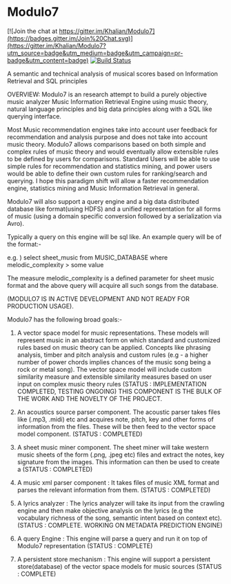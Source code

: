 # Modulo7

[![Join the chat at https://gitter.im/Khalian/Modulo7](https://badges.gitter.im/Join%20Chat.svg)](https://gitter.im/Khalian/Modulo7?utm_source=badge&utm_medium=badge&utm_campaign=pr-badge&utm_content=badge)
[![Build Status](https://api.shippable.com/projects/567744611895ca447466aed8/badge?branchName=master)](https://app.shippable.com/projects/567744611895ca447466aed8/builds/latest)

A semantic and technical analysis of musical scores based on Information Retrieval and SQL principles

OVERVIEW: Modulo7 is an research attempt to build a purely objective music analyzer Music Information Retrieval Engine
using music theory, natural language principles and big data principles along with a SQL like querying interface.

Most Music recommendation engines take into account user feedback for recommendation and analysis
purpose and does not take into account music theory. Modulo7 allows comparisons based on both 
simple and complex rules of music theory and would eventually allow extensible rules to be defined 
by users for comparisons. Standard Users will be able to use simple rules for recommendation and statistics
mining, and power users would be able to define their own custom rules for ranking/search and querying. I hope this paradigm
shift will allow a faster recommendation engine, statistics mining and Music Information Retrieval in general.

Modulo7 will also support a query engine and a big data distributed database like format(using HDFS) and a unified representation
for all forms of music (using a domain specific conversion followed by a serialization via Avro).

Typically a query on this engine will be sql like. An example query will be of the format:-

e.g. ) select sheet_music from MUSIC_DATABASE where melodic_complexity > some value

The measure melodic_complexity is a defined parameter for sheet music format and the above query will acquire all such
songs from the database.

(MODULO7 IS IN ACTIVE DEVELOPMENT AND NOT READY FOR PRODUCTION USAGE).

Modulo7 has the following broad goals:-

1. A vector space model for music representations. These models will represent music in an abstract form
on which standard and customized rules based on music theory can be applied. Concepts like phrasing analysis,
timber and pitch analysis and custom rules (e.g - a higher number of power chords implies chances of the music 
song being a rock or metal song). The vector space model will include custom similarity measure
and extensible similarity measures based on user input on complex music theory rules (STATUS : IMPLEMENTATION COMPLETED, TESTING ONGOING)
THIS COMPONENT IS THE BULK OF THE WORK AND THE NOVELTY OF THE PROJECT.

2. An acoustics source parser component. The acoustic parser takes files like (.mp3, .midi) etc
and acquires note, pitch, key and other forms of information from the files. These will be then feed 
to the vector space model component. (STATUS : COMPLETED)

3. A sheet music miner component. The sheet miner will take western music sheets of the
form (.png, .jpeg etc) files and extract the notes, key signature from the images. This information
can then be used to create a (STATUS : COMPLETED)

4. A music xml parser component : It takes files of music XML format and parses the relevant information
from them. (STATUS : COMPLETED)

5. A lyrics analyzer : The lyrics analyzer will take its input from the crawling engine and then make objective
analysis on the lyrics (e.g the vocabulary richness of the song, semantic intent based on context etc).
(STATUS : COMPLETE. WORKING ON METADATA PREDICTION ENGINE)

7. A query Engine : This engine will parse a query and run it on top of Modulo7 representation (STATUS : COMPLETE)

8. A persistent store mechanism : This engine will support a persistent store(database) of the vector space models for music sources
(STATUS : COMPLETE)
